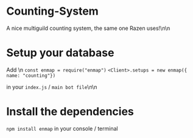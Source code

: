 # Counting-System
A nice multiguild counting system, the same one Razen uses!\n\n

# Setup your database
Add \n
`const enmap = require("enmap")`
`<Client>.setups = new enmap({ name: "counting"})`

in your `index.js` / `main bot file`\n\n
 

 # Install the dependencies
 `npm install enmap` in your console / terminal
